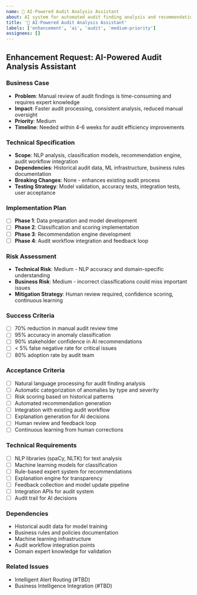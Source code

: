 ```yaml
---
name: 🤖 AI-Powered Audit Analysis Assistant
about: AI system for automated audit finding analysis and recommendations
title: '🤖 AI-Powered Audit Analysis Assistant'
labels: ['enhancement', 'ai', 'audit', 'medium-priority']
assignees: []
---
```


## Enhancement Request: AI-Powered Audit Analysis Assistant

### Business Case
- **Problem**: Manual review of audit findings is time-consuming and requires expert knowledge
- **Impact**: Faster audit processing, consistent analysis, reduced manual oversight
- **Priority**: Medium
- **Timeline**: Needed within 4-6 weeks for audit efficiency improvements

### Technical Specification
- **Scope**: NLP analysis, classification models, recommendation engine, audit workflow integration
- **Dependencies**: Historical audit data, ML infrastructure, business rules documentation
- **Breaking Changes**: None - enhances existing audit process
- **Testing Strategy**: Model validation, accuracy tests, integration tests, user acceptance

### Implementation Plan
- [ ] **Phase 1**: Data preparation and model development
- [ ] **Phase 2**: Classification and scoring implementation
- [ ] **Phase 3**: Recommendation engine development
- [ ] **Phase 4**: Audit workflow integration and feedback loop

### Risk Assessment
- **Technical Risk**: Medium - NLP accuracy and domain-specific understanding
- **Business Risk**: Medium - incorrect classifications could miss important issues
- **Mitigation Strategy**: Human review required, confidence scoring, continuous learning

### Success Criteria
- [ ] 70% reduction in manual audit review time
- [ ] 95% accuracy in anomaly classification
- [ ] 90% stakeholder confidence in AI recommendations
- [ ] < 5% false negative rate for critical issues
- [ ] 80% adoption rate by audit team

### Acceptance Criteria
- [ ] Natural language processing for audit finding analysis
- [ ] Automatic categorization of anomalies by type and severity
- [ ] Risk scoring based on historical patterns
- [ ] Automated recommendation generation
- [ ] Integration with existing audit workflow
- [ ] Explanation generation for AI decisions
- [ ] Human review and feedback loop
- [ ] Continuous learning from human corrections

### Technical Requirements
- [ ] NLP libraries (spaCy, NLTK) for text analysis
- [ ] Machine learning models for classification
- [ ] Rule-based expert system for recommendations
- [ ] Explanation engine for transparency
- [ ] Feedback collection and model update pipeline
- [ ] Integration APIs for audit system
- [ ] Audit trail for AI decisions

### Dependencies
- Historical audit data for model training
- Business rules and policies documentation
- Machine learning infrastructure
- Audit workflow integration points
- Domain expert knowledge for validation

### Related Issues
- Intelligent Alert Routing (#TBD)
- Business Intelligence Integration (#TBD)